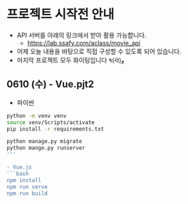 # 프로젝트 시작전 안내
* API 서버를 아래의 링크에서 받아 활용 가능합니다.
  * https://lab.ssafy.com/aclass/movie_api
* 어제 오늘 내용을 바탕으로 직접 구성할 수 있도록 되어 있습니다.
* 마지막 프로젝트 모두 화이팅입니다 ٩(ᐛ)و

## 0610 (수) - Vue.pjt2


- 파이썬
```bash
python -m venv venv
source venv/Scripts/activate
pip install -r requirements.txt

python manage.py migrate
python mange.py runserver
'''

- Vue.js
```bash
npm install
npm run serve
npm run build
```
